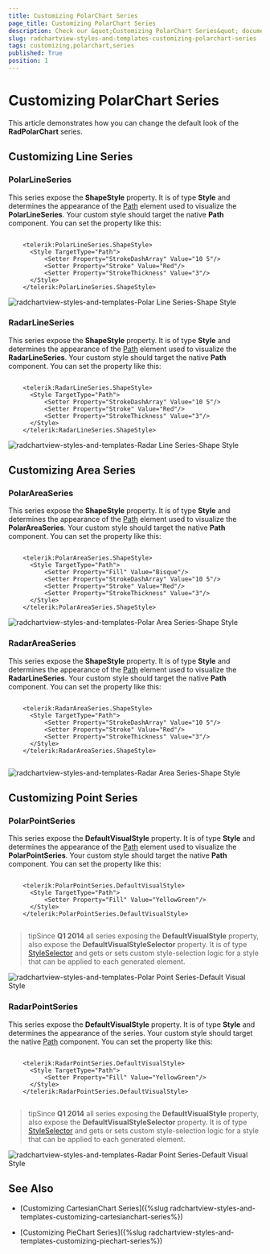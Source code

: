 ```yaml
---
title: Customizing PolarChart Series
page_title: Customizing PolarChart Series
description: Check our &quot;Customizing PolarChart Series&quot; documentation article for the RadChartView {{ site.framework_name }} control.
slug: radchartview-styles-and-templates-customizing-polarchart-series
tags: customizing,polarchart,series
published: True
position: 1
---
```


# Customizing PolarChart Series

This article demonstrates how you can change the default look of the __RadPolarChart__ series.

## Customizing Line Series

### PolarLineSeries

This series expose the __ShapeStyle__ property. It is of type __Style__ and determines the appearance of the [Path](http://msdn.microsoft.com/en-us/library/system.windows.shapes.path(v=vs.110).aspx) element used to visualize the __PolarLineSeries__. Your custom style should target the native __Path__ component. You can set the property like this:
            


```XAML

    <telerik:PolarLineSeries.ShapeStyle>
      <Style TargetType="Path">
          <Setter Property="StrokeDashArray" Value="10 5"/>
          <Setter Property="Stroke" Value="Red"/>
          <Setter Property="StrokeThickness" Value="3"/>
      </Style>
    </telerik:PolarLineSeries.ShapeStyle>

```

![radchartview-styles-and-templates-Polar Line Series-Shape Style](images/radchartview-styles-and-templates-PolarLineSeries-ShapeStyle.png)

### RadarLineSeries

This series expose the __ShapeStyle__ property. It is of type __Style__ and determines the appearance of the [Path](http://msdn.microsoft.com/en-us/library/system.windows.shapes.path(v=vs.110).aspx) element used to visualize the __RadarLineSeries__. Your custom style should target the native __Path__ component. You can set the property like this:
            


```XAML	

    <telerik:RadarLineSeries.ShapeStyle>
      <Style TargetType="Path">
          <Setter Property="StrokeDashArray" Value="10 5"/>
          <Setter Property="Stroke" Value="Red"/>
          <Setter Property="StrokeThickness" Value="3"/>
      </Style>
    </telerik:RadarLineSeries.ShapeStyle>

```

![radchartview-styles-and-templates-Radar Line Series-Shape Style](images/radchartview-styles-and-templates-RadarLineSeries-ShapeStyle.png)

## Customizing Area Series

### PolarAreaSeries

This series expose the __ShapeStyle__ property. It is of type __Style__ and determines the appearance of the [Path](http://msdn.microsoft.com/en-us/library/system.windows.shapes.path(v=vs.110).aspx) element used to visualize the __PolarAreaSeries__. Your custom style should target the native __Path__ component. You can set the property like this:
            


```XAML

    <telerik:PolarAreaSeries.ShapeStyle>
      <Style TargetType="Path">
          <Setter Property="Fill" Value="Bisque"/>
          <Setter Property="StrokeDashArray" Value="10 5"/>
          <Setter Property="Stroke" Value="Red"/>
          <Setter Property="StrokeThickness" Value="3"/>
      </Style>
    </telerik:PolarAreaSeries.ShapeStyle>

```

![radchartview-styles-and-templates-Polar Area Series-Shape Style](images/radchartview-styles-and-templates-PolarAreaSeries-ShapeStyle.png)

### RadarAreaSeries

This series expose the __ShapeStyle__ property. It is of type __Style__ and determines the appearance of the [Path](http://msdn.microsoft.com/en-us/library/system.windows.shapes.path(v=vs.110).aspx) element used to visualize the __RadarLineSeries__. Your custom style should target the native __Path__ component. You can set the property like this:
            


```XAML

    <telerik:RadarAreaSeries.ShapeStyle>
      <Style TargetType="Path">
          <Setter Property="StrokeDashArray" Value="10 5"/>
          <Setter Property="Stroke" Value="Red"/>
          <Setter Property="StrokeThickness" Value="3"/>
      </Style>
    </telerik:RadarAreaSeries.ShapeStyle>
  
```

![radchartview-styles-and-templates-Radar Area Series-Shape Style](images/radchartview-styles-and-templates-RadarAreaSeries-ShapeStyle.png)

## Customizing Point Series

### PolarPointSeries

This series expose the __DefaultVisualStyle__ property. It is of type __Style__ and determines the appearance of the [Path](http://msdn.microsoft.com/en-us/library/system.windows.shapes.path(v=vs.110).aspx) element used to visualize the __PolarPointSeries__. Your custom style should target the native __Path__ component. You can set the property like this:
            


```XAML

    <telerik:PolarPointSeries.DefaultVisualStyle>
      <Style TargetType="Path">
          <Setter Property="Fill" Value="YellowGreen"/>
      </Style>
    </telerik:PolarPointSeries.DefaultVisualStyle>
    
```

>tipSince __Q1 2014__ all series exposing the __DefaultVisualStyle__ property, also expose the __DefaultVisualStyleSelector__ property. It is of type [StyleSelector](http://msdn.microsoft.com/en-us/library/system.windows.controls.styleselector(v=vs.110).aspx) and gets or sets custom style-selection logic for a style that can be applied to each generated element.

![radchartview-styles-and-templates-Polar Point Series-Default Visual Style](images/radchartview-styles-and-templates-PolarPointSeries-DefaultVisualStyle.png)

### RadarPointSeries

This series expose the __DefaultVisualStyle__ property. It is of type __Style__ and determines the appearance of the series. Your custom style should target the native [Path](http://msdn.microsoft.com/en-us/library/system.windows.shapes.path(v=vs.110).aspx) component. You can set the property like this:
            


```XAML

    <telerik:RadarPointSeries.DefaultVisualStyle>
      <Style TargetType="Path">
          <Setter Property="Fill" Value="YellowGreen"/>
      </Style>
    </telerik:RadarPointSeries.DefaultVisualStyle>
    
```


>tipSince __Q1 2014__ all series exposing the __DefaultVisualStyle__ property, also expose the __DefaultVisualStyleSelector__ property. It is of type [StyleSelector](http://msdn.microsoft.com/en-us/library/system.windows.controls.styleselector(v=vs.110).aspx) and gets or sets custom style-selection logic for a style that can be applied to each generated element.

![radchartview-styles-and-templates-Radar Point Series-Default Visual Style](images/radchartview-styles-and-templates-RadarPointSeries-DefaultVisualStyle.png)

## See Also

 * [Customizing CartesianChart Series]({%slug radchartview-styles-and-templates-customizing-cartesianchart-series%})

 * [Customizing PieChart Series]({%slug radchartview-styles-and-templates-customizing-piechart-series%})
